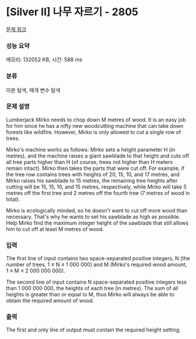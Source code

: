 # [Silver II] 나무 자르기 - 2805 

[문제 링크](https://www.acmicpc.net/problem/2805) 

### 성능 요약

메모리: 132052 KB, 시간: 588 ms

### 분류

이분 탐색, 매개 변수 탐색

### 문제 설명

<p>Lumberjack Mirko needs to chop down M metres of wood. It is an easy job for him since he has a nifty new woodcutting machine that can take down forests like wildfire. However, Mirko is only allowed to cut a single row of trees.</p>

<p>Mirko's machine works as follows: Mirko sets a height parameter H (in metres), and the machine raises a giant sawblade to that height and cuts off all tree parts higher than H (of course, trees not higher than H meters remain intact). Mirko then takes the parts that were cut off. For example, if the tree row contains trees with heights of 20, 15, 10, and 17 metres, and Mirko raises his sawblade to 15 metres, the remaining tree heights after cutting will be 15, 15, 10, and 15 metres, respectively, while Mirko will take 5 metres off the first tree and 2 metres off the fourth tree (7 metres of wood in total).</p>

<p>Mirko is ecologically minded, so he doesn't want to cut off more wood than necessary. That's why he wants to set his sawblade as high as possible. Help Mirko find the maximum integer height of the sawblade that still allows him to cut off at least M metres of wood.</p>

### 입력 

 <p>The first line of input contains two space-separated positive integers, N (the number of trees, 1 ≤ N ≤ 1 000 000) and M (Mirko's required wood amount, 1 ≤ M ≤ 2 000 000 000).</p>

<p>The second line of input contains N space-separated positive integers less than 1 000 000 000, the heights of each tree (in metres). The sum of all heights is greater than or equal to M, thus Mirko will always be able to obtain the required amount of wood.</p>

### 출력 

 <p>The first and only line of output must contain the required height setting.</p>

